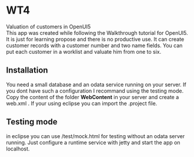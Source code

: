# WT4<br/>
Valuation of customers in OpenUI5
<br/>
This app was created while following the Walkthrough tutorial for OpenUI5. It is just for learning propose and there is no productive use.
 It can create customer records with a customer number and two name fields. You can put each customer in a worklist and valuate him from one to six.<br/>
## Installation<br/>
You need a small database and an odata service running on your server. If you dont have such a configuration I recommand using the testing mode.<br/>
Copy the content of the folder **WebContent** in your server and create a web.xml . If your using eclipse you can import the .project file.<br/> 
## Testing mode<br/>
in eclipse you can use /test/mock.html for testing without an odata server running. Just configure a runtime service with jetty and start the app on localhost.<br/>   

